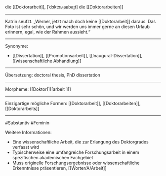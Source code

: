 die [[Doktorarbeit]], [ˈdɔktɔʁˌaʁbaɪ̯t]
die [[Doktorarbeiten]]

---
Katrin seufzt. „Werner, jetzt mach doch keine [[Doktorarbeit]] daraus. Das Foto ist sehr schön, und wir werden uns immer gerne an diesen Urlaub erinnern, egal, wie der Rahmen aussieht.“ 

---
Synonyme:
- [[Dissertation]], [[Promotionsarbeit]], [[Inaugural-Dissertation]], [[wissenschaftliche Abhandlung]]

---
Übersetzung: doctoral thesis, PhD dissertation

---
Morpheme:
[[Doktor]][[arbeit 1]]

---
Einzigartige mögliche Formen: [[Doktorarbeit]], [[Doktorarbeiten]], [[Doktorarbeits]]

---
#Substantiv #Feminin

Weitere Informationen:
- Eine wissenschaftliche Arbeit, die zur Erlangung des Doktorgrades verfasst wird
- Typischerweise eine umfangreiche Forschungsarbeit in einem spezifischen akademischen Fachgebiet
- Muss originelle Forschungsergebnisse oder wissenschaftliche Erkenntnisse präsentieren, [[Worter/A/Arbeit]]